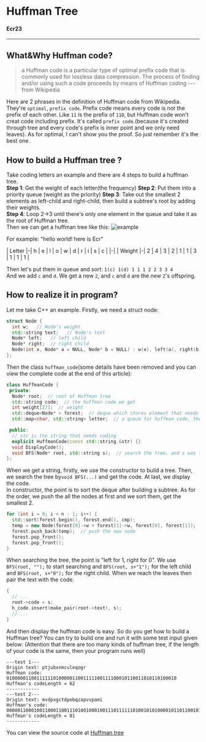 # Huffman Tree
#### Ecr23

---
## What&Why Huffman code?

>a Huffman code is a particular type of optimal prefix code that is commonly used for lossless data compression. The process of finding and/or using such a code proceeds by means of Huffman coding
--- from Wikipedia

Here are 2 phrases in the definition of Huffman code from Wikipedia. They're `optimal`, `prefix code`. Prefix code means every code is not the prefix of each other. Like `11` is the prefix of `110`, but Huffman code won't creat code including prefix. It's called `prefix code`.(because it's created through tree and every code's prefix is inner point and we only need leaves). As for optimal, I can't show you the proof. So just remember it's the best one.  

## How to build a Huffman tree ?
Take coding letters an example and there are 4 steps to build a huffman tree.  
**Step 1**: Get the weight of each letter(the frequency)
**Step 2**: Put them into a priority queue (weight as the priority)
**Step 3**: Take out the smallest 2 elements as left-child and right-child, then build a subtree's root by adding their weights.  
**Step 4**: Loop 2->3 until there's only one element in the queue and take it as the root of Huffman tree.  
Then we can get a huffman tree like this:
![example](https://upload.wikimedia.org/wikipedia/commons/thumb/8/82/Huffman_tree_2.svg/625px-Huffman_tree_2.svg.png)

For example: "hello world! here is Ecr"

| Letter |-| h | e | l | o | w | d | r | i | s | c |
|-|
| Weight |-| 2 | 4 | 3 | 2 | 1 | 1 | 3 | 1 | 1 | 1 |


Then let's put them in queue and sort: `1(c) 1(d) 1 1 1 2 2 3 3 4`  
And we add `c` and `d`. We get a new `2`, and `c` and `d` are the new `2`'s offspring.  


## How to realize it in program?
Let me take C++ an example.
Firstly, we need a struct node:
```cpp
struct Node {
  int w;   // Node's weight
  std::string text;   // Node's text
  Node* left;   // left child
  Node* right;  // right child
  Node(int x, Node* a = NULL, Node* b = NULL) : w(x), left(a), right(b) {}
};
```
Then the class `huffman_code`(some details have been removed and you can view the complete code at the end of this article):
```cpp
class HuffmanCode {
 private:
  Node* root;  // root of Huffman tree
  std::string code;  // the huffman code we get
  int weight[27];  // weight
  std::deque<Node* > forest;  // deque which stores element that needs coding
  std::map<char, std::string> letter;  // a queue for huffman code, the key is the text

 public:
  // str is the string that needs coding
  explicit HuffmanCode(const std::string &str) {}
  void DisplayCode();
  void BFS(Node* root, std::string s);  // search the tree. and s was the code
};
```

When we get a string, firstly, we use the constructor to build a tree. Then, we search the tree by`void BFS(...)` and get the code. At last, we display the code.  
In constructor, the point is to sort the deque after building a subtree. As for the order, we push the all the nodes at first and we sort them, get the smallest 2.  

```cpp
for (int i = 0; i < n - 1; i++) {
  std::sort(forest.begin(), forest.end(), cmp);
  temp = new Node(forest[0]->w + forest[1]->w, forest[0], forest[1]);
  forest.push_back(temp);  // push the new node
  forest.pop_front();
  forest.pop_front();
}
```

When searching the tree, the point is "left for 1, right for 0". We use `BFS(root, "");` to start searching and `BFS(root, s+"1");` for the left child and `BFS(root, s+"0");` for the right child. When we reach the leaves then pair the text with the code.

```cpp
{
  // ...
  root->code = s;
  h_code.insert(make_pair(root->text), s);
  // ...
}
```

And then display the huffman code is easy.
So do you get how to build a Huffman tree? You can try to build one and run it with some test input given below: (Attention that there are too many kinds of huffman tree, if the length of your code is the same, then your program runs well)  
```
---test 1---
Origin text: ptjubxnmculeqogr
Huffman code: 01000001100111111010000011001111100111100010110011010110100010
Huffman's codeLength = 62
------------
---test 2---
Origin text: mvdpxgctdpebqzapvvpami
Huffman's code: 000001100010011000110011101001000100111011111101001010100001011011001010000001011
Huffman's codeLength = 81
------------
```

You can view the source code at [Huffman tree](https://github.com/ECer23/C-Study/tree/master/Tree/Huffman_Tree)  
